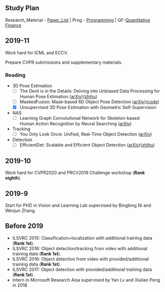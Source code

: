 ## Study Plan
Research_Material - [Paper_List](topics/Paper_List.md) | Prog - [Programming](topics/programming.md)
| QF-[Quantitative Finance](topics/quantitative_finace.md)


## 2019-11
Work hard for ICML and ECCV.

Prepare CVPR submissions and supplementary materials.

### Reading
* 3D Pose Estimation
    * [ ] The Devil is in the Details: Delving into Unbiased Data Processing for Human Pose Estimation ([arXiv](https://arxiv.org/abs/1911.07524))([zhihu](https://zhuanlan.zhihu.com/p/92525039))
    * [ ] MaskedFusion: Mask-based 6D Object Pose Detection ([arXiv](https://arxiv.org/abs/1911.07771))([code](https://github.com/kroglice/MaskedFusion))
    * [X] Unsupervised 3D Pose Estimation with Geometric Self-Supervision 
* NAS
    * [ ] Learning Graph Convolutional Network for Skeleton-based Human Action Recognition by Neural Searching ([arXiv](https://arxiv.org/abs/1911.04131))
* Tracking
    * [ ] You Only Look Once: Unified, Real-Time Object Detection ([arXiv](https://arxiv.org/abs/1506.02640))
* Detection
    * [ ] EfficientDet: Scalable and Efficient Object Detection ([arXiv](https://arxiv.org/abs/1911.09070))([zhihu](https://zhuanlan.zhihu.com/p/93241232))

## 2019-10
Work hard for CVPR2020 and PRCV2019 Challenge workshop (**Rank eighth**).

## 2019-9
Start for PHD in Vision and Learning Lab supervised by Bingbing Ni and Wenjun Zhang.

## Before 2019
* ILSVRC 2015: Classification+localization with additional training data (**Rank 1st**). 
* ILSVRC 2016: Object detection/tracking from video with additional training data (**Rank 1st**). 
* ILSVRC 2016: Object detection from video with provided/additional training data (**Rank 1st**). 
* ILSVRC 2017: Object detection with provided/additional training data (**Rank 1st**). 
* Intern in Microsoft Research Aisa supervised by Yan Lv and Xiulian Peng in 2018